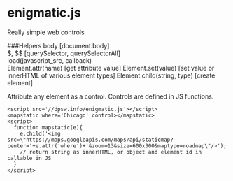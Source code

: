 enigmatic.js
============

Really simple web controls  

###Helpers
body [document.body]   
$, $$  [querySelector, querySelectorAll]   
load(javascript_src, callback)    
Element.attr(name)  [get attribute value]
Element.set(value)  [set value or innerHTML of various element types]
Element.child(string, type)  [create element]

Attribute any element as a control.  Controls are defined in JS functions.
````
<script src='//dpsw.info/enigmatic.js'></script>
<mapstatic where='Chicago' control></mapstatic>
<script>
  function mapstatic(e){
    e.child('<img src=\"https://maps.googleapis.com/maps/api/staticmap?center='+e.attr('where')+'&zoom=13&size=600x300&maptype=roadmap\"/>');
    // return string as innerHTML, or object and element id in callable in JS
  }
</script>
````
